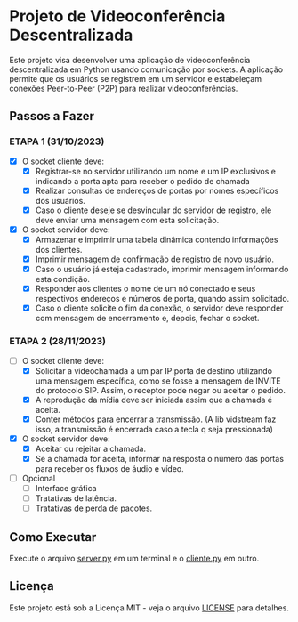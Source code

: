 # Projeto de Videoconferência Descentralizada

Este projeto visa desenvolver uma aplicação de videoconferência descentralizada em Python usando comunicação por sockets. A aplicação permite que os usuários se registrem em um servidor e estabeleçam conexões Peer-to-Peer (P2P) para realizar videoconferências.

## Passos a Fazer

### ETAPA 1 (31/10/2023)

- [x] O socket cliente deve:
  - [x] Registrar-se no servidor utilizando um nome e um IP exclusivos e indicando a porta apta para receber o pedido de chamada
  - [x] Realizar consultas de endereços de portas por nomes específicos dos usuários.
  - [x] Caso o cliente deseje se desvincular do servidor de registro, ele deve enviar uma mensagem com esta solicitação.

- [x] O socket servidor deve:
  - [x] Armazenar e imprimir uma tabela dinâmica contendo informações dos clientes.
  - [x] Imprimir mensagem de confirmação de registro de novo usuário.
  - [x] Caso o usuário já esteja cadastrado, imprimir mensagem informando esta condição.
  - [x] Responder aos clientes o nome de um nó conectado e seus respectivos endereços e números de porta, quando assim solicitado.
  - [x] Caso o cliente solicite o fim da conexão, o servidor deve responder com mensagem de encerramento e, depois, fechar o socket.
  
### ETAPA 2 (28/11/2023)

- [ ] O socket cliente deve:
  - [x] Solicitar a videochamada a um par IP:porta de destino utilizando uma mensagem específica, como se fosse a mensagem de INVITE do protocolo SIP. Assim, o receptor pode negar ou aceitar o pedido.
  - [x] A reprodução da mídia deve ser iniciada assim que a chamada é aceita.
  - [x] Conter métodos para encerrar a transmissão. (A lib vidstream faz isso, a transmissão é encerrada caso a tecla q seja pressionada)

- [x] O socket servidor deve:
  - [x] Aceitar ou rejeitar a chamada.
  - [x] Se a chamada for aceita, informar na resposta o número das portas para receber os fluxos de áudio e vídeo.

- [ ] Opcional
  - [ ] Interface gráfica
  - [ ] Tratativas de latência.
  - [ ] Tratativas de perda de pacotes.

## Como Executar

Execute o arquivo [server.py](src/server.py) em um terminal e o [cliente.py](src/client.py) em outro.

## Licença

Este projeto está sob a Licença MIT - veja o arquivo [LICENSE](LICENSE) para detalhes.
